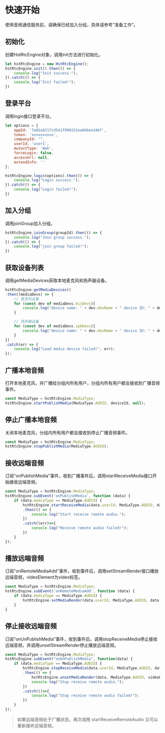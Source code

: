 # 快速开始

使用音频通信服务前，请确保已经加入分组，具体请参考“准备工作”。

## 初始化

创建HstRtcEngine对象，调用init方法进行初始化。

```js
let hstRtcEngine = new HstRtcEngine();
hstRtcEngine.init().then(() => {
    console.log("Init success.");
}).catch(() => {
    console.log("Init failed!");
})
```

## 登录平台

调用login接口登录平台。

```js
let options = {
    appId: '7a02a8217cd541f990152ea666ee24bf',
    token: 'xxxxxxxxxx',
    companyId: "",
    userId: 'user1',
	mutextType: 'Web', 
    forceLogin: false,
	accessUrl: null,
    extendInfo: ''
};

hstRtcEngine.login(options).then(() => {
    console.log("Login success.");
}).catch(() => {
    console.log("Login failed!");
})
```

## 加入分组

调用joinGroup加入分组。

```js
hstRtcEngine.joinGroup(groupId).then(() => {
    console.log("Join group success.");
}).catch(() => {
    console.log("join group failed!");
})
```

## 获取设备列表

调用getMediaDevices获取本地麦克风和扬声器设备。

```js
hstRtcEngine.getMediaDevices()
.then((mediaDevs) => {
    // 麦克风设备
    for (const dev of mediaDevs.micDevs){
        console.log("device name: " + dev.devName + " device ID: " + dev.devId);
    }

    // 扬声器设备
    for (const dev of mediaDevs.spkDevs){
        console.log("device name: " + dev.devName + " device ID: " + dev.devId);
    }
})
.catch(err => {
    console.log("Load media device failed!", err);
});
```

## 广播本地音频

打开本地麦克风，并广播给分组内所有用户，分组内所有用户都会接收到广播音频事件。

```js
const MediaType = hstRtcEngine.MediaType;
hstRtcEngine.startPublishMedia(MediaType.AUDIO, deviceId, null);
```

## 停止广播本地音频

关闭本地麦克风，分组内所有用户都会接收到停止广播音频事件。

```js
const MediaType = hstRtcEngine.MediaType;
hstRtcEngine.stopPublishMedia(MediaType.AUDIO);
```

## 接收远端音频

订阅"onPublishMedia"事件，收到广播事件后，调用startReceiveMedia接口开始接收远端音频。

```js
const MediaType = hstRtcEngine.MediaType;
hstRtcEngine.subEvent('onPublishMedia', function (data) {
    if (data.mediaType == MediaType.AUDIO) {
        hstRtcEngine.startReceiveMedia(data.userId, MediaType.AUDIO, data.mediaId)
        .then(() => {
            console.log("Start receive remote audio.");
        })
        .catch((err)=>{
            console.log("Receive remote audio failed!");
        })
    } 
});
```

## 播放远端音频

订阅"onRemoteMediaAdd"事件，收到事件后，调用setStreamRender接口播放远端音频，videoElement为video标签。

```js
const MediaType = hstRtcEngine.MediaType;
hstRtcEngine.subEvent('onRemoteMediaAdd', function (data) {
    if (data.mediaType == MediaType.AUDIO) {
		hstRtcEngine.setMediaRender(data.userId, MediaType.AUDIO, data.mediaId, videoElement)
    }
}
```

## 停止接收远端音频

订阅“onUnPublishMedia”事件，收到事件后，调用stopReceiveMedia停止接收远端音频，并调用unsetStreamRender停止播放远端音频。

```js
const MediaType = hstRtcEngine.MediaType;
hstRtcEngine.subEvent("onUnPublishMedia", function(data) {
    if (data.mediaType == MediaType.AUDIO) {
        hstRtcEngine.stopReceiveMedia(data.userId, MediaType.AUDIO, data.mediaId)
        .then(() => {
			hstRtcEngine.unsetMediaRender(data, MediaType.AUDIO, videoElement)
            console.log("Stop receive remote audio.");
        })
        .catch(()=>{
            console.log("Stop receive remote audio failed!");
        })
    }
});
```

> 如果远端音频处于广播状态，再次调用 startReceiveRemoteAudio 又可以重新接听远端音频。
